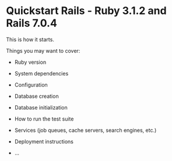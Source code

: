# Quickstart Rails - Ruby 3.1.2 and Rails 7.0.4

This is how it starts.

Things you may want to cover:

* Ruby version

* System dependencies

* Configuration

* Database creation

* Database initialization

* How to run the test suite

* Services (job queues, cache servers, search engines, etc.)

* Deployment instructions

* ...
